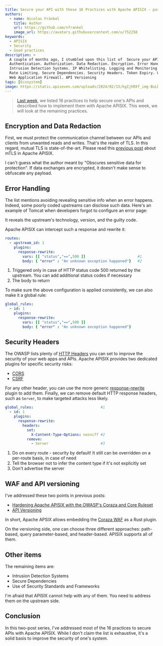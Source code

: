 ```yaml
---
title: Secure your API with these 16 Practices with Apache APISIX - part 2
authors:
  - name: Nicolas Fränkel
    title: Author
    url: https://github.com/nfrankel
    image_url: https://avatars.githubusercontent.com/u/752258
keywords:
  - APISIX
  - Security
  - Good practices
description: >
  A couple of months ago, I stumbled upon this list of  Secure your API with these 16 practices to secure your API.
  Authentication. Authorization. Data Redaction. Encryption. Error Handling. Input Validation & Data Sanitization.
  Intrusion Detection Systems. IP Whitelisting. Logging and Monitoring.
  Rate Limiting. Secure Dependencies. Security Headers. Token Expiry. Use of Security Standards and Frameworks.
  Web Application Firewall. API Versioning
tags: [Ecosystem]
image: https://static.apiseven.com/uploads/2024/02/15/kgIjhRXf_img-BuLDzx81CexYQAzkaF36h_large.webp
---
```


<head>
    <link rel="canonical" href="https://blog.frankel.ch/secure-api-practices-apisix/2/" />
</head>

>[Last week](https://blog.frankel.ch/secure-api-practices-apisix/1/), we listed 16 practices to help secure one's APIs and described how to implement them with Apache APISIX. This week, we will look at the remaining practices.

<!--truncate-->

## Encryption and Data Redaction

First, we must protect the communication channel between our APIs and clients from unwanted reads and writes. That's the realm of TLS. In this regard, mutual TLS is state-of-the-art. Please read this [previous post](https://blog.frankel.ch/mtls-everywhere/) about mTLS in Apache APISIX.

I can't guess what the author meant by "Obscures sensitive data for protection". If data exchanges are encrypted, it doesn't make sense to obfuscate any payload.

## Error Handling

The list mentions avoiding revealing sensitive info when an error happens. Indeed, some poorly coded upstreams can disclose such data. Here's an example of Tomcat when developers forgot to configure an error page:

It reveals the upstream's technology, version, and the guilty code.

Apache APISIX can intercept such a response and rewrite it:

```yaml
routes:
  - upstream_id: 1
    plugins:
      response-rewrite:
        vars: [[ "status","==",500 ]]                        #1
        body: { "error" : "An unknown exception happened"}   #2
```

1. Triggered only in case of HTTP status code 500 returned by the upstream. You can add additional status codes if necessary
2. The body to return

To make sure the above configuration is applied consistently, we can also make it a global rule:

```yaml
global_rules:
  - id: 1
    plugins:
      response-rewrite:
        vars: [[ "status","==",500 ]]
        body: { "error" : "An unknown exception happened"}
```

## Security Headers

The OWASP lists plenty of [HTTP Headers](https://cheatsheetseries.owasp.org/cheatsheets/HTTP_Headers_Cheat_Sheet.html) you can set to improve the security of your web apps and APIs. Apache APISIX provides two dedicated plugins for specific security risks:

* [CORS](https://apisix.apache.org/docs/apisix/plugins/cors/)
* [CSRF](https://apisix.apache.org/docs/apisix/plugins/csrf/)

For any other header, you can use the more generic [response-rewrite](https://apisix.apache.org/docs/apisix/plugins/response-rewrite/) plugin to add them. Finally, we can remove default HTTP response headers, such as `Server`, to make targeted attacks less likely.

```yaml
global_rules:                               #1
  - id: 1
    plugins:
      response-rewrite:
        headers:
          set:
            X-Content-Type-Options: nosniff #2
          remove:
            - Server                        #3
```

1. Do on every route - security by default! It still can be overridden on a per-route basis, in case of need
2. Tell the browser not to infer the content type if it's not explicitly set
3. Don't advertise the server

## WAF and API versioning

I've addressed these two points in previous posts:

* [Hardening Apache APISIX with the OWASP's Coraza and Core Ruleset](https://blog.frankel.ch/apisix-owasp-coraza-core-ruleset/)
* [API Versioning](https://blog.frankel.ch/api-versioning/)

In short, Apache APSIX allows embedding the [Coraza WAF](https://coraza.io/) as a Rust plugin.

On the versioning side, one can choose three different approaches: path-based, query parameter-based, and header-based. APISIX supports all of them.

## Other items

The remaining items are:

* Intrusion Detection Systems
* Secure Dependencies
* Use of Security Standards and Frameworks

I'm afraid that APISIX cannot help with any of them. You need to address them on the upstream side.

## Conclusion

In this two-post series, I've addressed most of the 16 practices to secure APIs with Apache APISIX. While I don't claim the list is exhaustive, it's a solid basis to improve the security of one's system.
